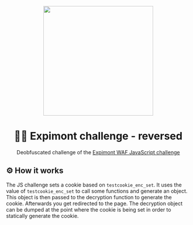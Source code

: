 <div align="center">
<img src="https://expimont.com/expimont/img/source-file-symbol.png" height="300"/>

<br>

# 👩‍💻 Expimont challenge - reversed
Deobfuscated challenge of the [Expimont WAF JavaScript challenge](https://expimont.com/expimont/js/challenge.js)

</div>

## ⚙ How it works
The JS challenge sets a cookie based on `testcookie_enc_set`. It uses the value of `testcookie_enc_set` to call some functions and generate an object. This object is then passed to the decryption function to generate the cookie. Afterwards you get redirected to the page. The decryption object can be dumped at the point where the cookie is being set in order to statically generate the cookie.
